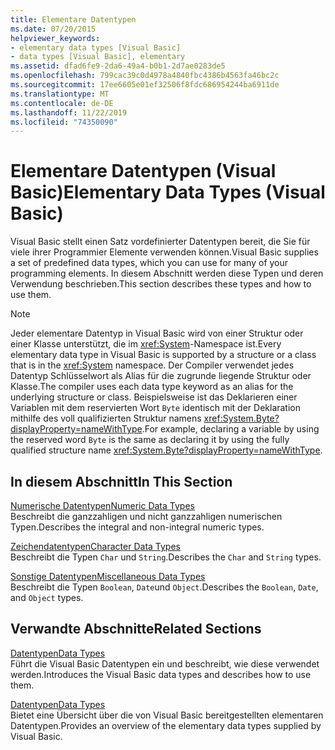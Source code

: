 ```yaml
---
title: Elementare Datentypen
ms.date: 07/20/2015
helpviewer_keywords:
- elementary data types [Visual Basic]
- data types [Visual Basic], elementary
ms.assetid: dfad6fe9-2da6-49a4-b0b1-2d7ae0283de5
ms.openlocfilehash: 799cac39c0d4978a4840fbc4386b4563fa46bc2c
ms.sourcegitcommit: 17ee6605e01ef32506f8fdc686954244ba6911de
ms.translationtype: MT
ms.contentlocale: de-DE
ms.lasthandoff: 11/22/2019
ms.locfileid: "74350090"
---
```

# <a name="elementary-data-types-visual-basic"></a><span data-ttu-id="cba2a-102">Elementare Datentypen (Visual Basic)</span><span class="sxs-lookup"><span data-stu-id="cba2a-102">Elementary Data Types (Visual Basic)</span></span>
<span data-ttu-id="cba2a-103">Visual Basic stellt einen Satz vordefinierter Datentypen bereit, die Sie für viele ihrer Programmier Elemente verwenden können.</span><span class="sxs-lookup"><span data-stu-id="cba2a-103">Visual Basic supplies a set of predefined data types, which you can use for many of your programming elements.</span></span> <span data-ttu-id="cba2a-104">In diesem Abschnitt werden diese Typen und deren Verwendung beschrieben.</span><span class="sxs-lookup"><span data-stu-id="cba2a-104">This section describes these types and how to use them.</span></span>  
  
> [!NOTE]
> <span data-ttu-id="cba2a-105">Jeder elementare Datentyp in Visual Basic wird von einer Struktur oder einer Klasse unterstützt, die im <xref:System>-Namespace ist.</span><span class="sxs-lookup"><span data-stu-id="cba2a-105">Every elementary data type in Visual Basic is supported by a structure or a class that is in the <xref:System> namespace.</span></span> <span data-ttu-id="cba2a-106">Der Compiler verwendet jedes Datentyp Schlüsselwort als Alias für die zugrunde liegende Struktur oder Klasse.</span><span class="sxs-lookup"><span data-stu-id="cba2a-106">The compiler uses each data type keyword as an alias for the underlying structure or class.</span></span> <span data-ttu-id="cba2a-107">Beispielsweise ist das Deklarieren einer Variablen mit dem reservierten Wort `Byte` identisch mit der Deklaration mithilfe des voll qualifizierten Struktur namens <xref:System.Byte?displayProperty=nameWithType>.</span><span class="sxs-lookup"><span data-stu-id="cba2a-107">For example, declaring a variable by using the reserved word `Byte` is the same as declaring it by using the fully qualified structure name <xref:System.Byte?displayProperty=nameWithType>.</span></span>  
  
## <a name="in-this-section"></a><span data-ttu-id="cba2a-108">In diesem Abschnitt</span><span class="sxs-lookup"><span data-stu-id="cba2a-108">In This Section</span></span>  
 [<span data-ttu-id="cba2a-109">Numerische Datentypen</span><span class="sxs-lookup"><span data-stu-id="cba2a-109">Numeric Data Types</span></span>](../../../../visual-basic/programming-guide/language-features/data-types/numeric-data-types.md)  
 <span data-ttu-id="cba2a-110">Beschreibt die ganzzahligen und nicht ganzzahligen numerischen Typen.</span><span class="sxs-lookup"><span data-stu-id="cba2a-110">Describes the integral and non-integral numeric types.</span></span>  
  
 [<span data-ttu-id="cba2a-111">Zeichendatentypen</span><span class="sxs-lookup"><span data-stu-id="cba2a-111">Character Data Types</span></span>](../../../../visual-basic/programming-guide/language-features/data-types/character-data-types.md)  
 <span data-ttu-id="cba2a-112">Beschreibt die Typen `Char` und `String`.</span><span class="sxs-lookup"><span data-stu-id="cba2a-112">Describes the `Char` and `String` types.</span></span>  
  
 [<span data-ttu-id="cba2a-113">Sonstige Datentypen</span><span class="sxs-lookup"><span data-stu-id="cba2a-113">Miscellaneous Data Types</span></span>](../../../../visual-basic/programming-guide/language-features/data-types/miscellaneous-data-types.md)  
 <span data-ttu-id="cba2a-114">Beschreibt die Typen `Boolean`, `Date`und `Object`.</span><span class="sxs-lookup"><span data-stu-id="cba2a-114">Describes the `Boolean`, `Date`, and `Object` types.</span></span>  
  
## <a name="related-sections"></a><span data-ttu-id="cba2a-115">Verwandte Abschnitte</span><span class="sxs-lookup"><span data-stu-id="cba2a-115">Related Sections</span></span>  
 [<span data-ttu-id="cba2a-116">Datentypen</span><span class="sxs-lookup"><span data-stu-id="cba2a-116">Data Types</span></span>](../../../../visual-basic/programming-guide/language-features/data-types/index.md)  
 <span data-ttu-id="cba2a-117">Führt die Visual Basic Datentypen ein und beschreibt, wie diese verwendet werden.</span><span class="sxs-lookup"><span data-stu-id="cba2a-117">Introduces the Visual Basic data types and describes how to use them.</span></span>  
  
 [<span data-ttu-id="cba2a-118">Datentypen</span><span class="sxs-lookup"><span data-stu-id="cba2a-118">Data Types</span></span>](../../../../visual-basic/language-reference/data-types/index.md)  
 <span data-ttu-id="cba2a-119">Bietet eine Übersicht über die von Visual Basic bereitgestellten elementaren Datentypen.</span><span class="sxs-lookup"><span data-stu-id="cba2a-119">Provides an overview of the elementary data types supplied by Visual Basic.</span></span>
